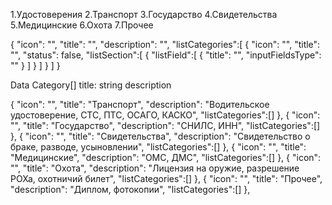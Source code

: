 1.Удостоверения
2.Транспорт
3.Государство
4.Свидетельства
5.Медицинские
6.Охота
7.Прочее

{
  "icon": "",
  "title": "",
  "description": "",
  "listCategories":[
    {
        "icon": "",
        "title": "",
        "status": false,
        "listSection":[
            {
                "listField":[
                    {
                        "title": "",
                        "inputFieldsType": ""
                    }
                ]
            }
        ]
    }
  ]
}

Data
  Category[]
    title: string
    description




{
  "icon": "",
  "title": "Транспорт",
  "description": "Водительское удостоверение, СТС, ПТС, ОСАГО, КАСКО",
  "listCategories":[]
},
{
  "icon": "",
  "title": "Государство",
  "description": "СНИЛС, ИНН",
  "listCategories":[]
},
{
  "icon": "",
  "title": "Свидетельства",
  "description": "Свидетельство о браке, разводе, усыновлении",
  "listCategories":[]
},
{
  "icon": "",
  "title": "Медицинские",
  "description": "ОМС, ДМС",
  "listCategories":[]
},
{
  "icon": "",
  "title": "Охота",
  "description": "Лицензия на оружие, разрешение РОХа, охотничий билет",
  "listCategories":[]
},
{
  "icon": "",
  "title": "Прочее",
  "description": "Диплом, фотокопии",
  "listCategories":[]
},